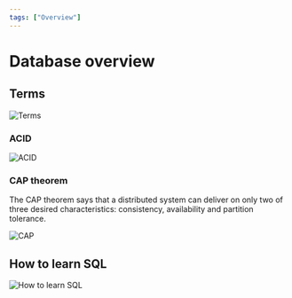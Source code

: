 ```yaml
---
tags: ["Overview"]
---
```


# Database overview

## Terms

![Terms](https://i.pinimg.com/564x/13/3a/cd/133acd07c01498c62e06cde824d3985c.jpg)

### ACID

![ACID](https://i.pinimg.com/736x/12/2d/4b/122d4b796752fc72b34dd5315c948d07.jpg)

### CAP theorem

The CAP theorem says that a distributed system can deliver on only two of three desired characteristics: consistency, availability and partition tolerance.

![CAP](https://i.pinimg.com/originals/5d/45/a0/5d45a01c6048b0ec7c085f8191932212.jpg)

## How to learn SQL

![How to learn SQL](https://i.pinimg.com/originals/bd/0a/79/bd0a79d606c13e6b5f1562dfec3e7e4b.jpg)